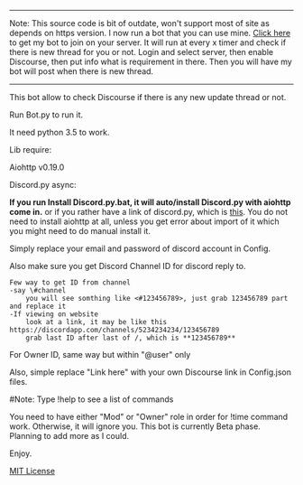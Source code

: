 ------
Note: This source code is bit of outdate, won't support most of site as depends on https version.
I now run a bot that you can use mine.
[Click here](http://nurevam.site/)
to get my bot to join on your server.
It will run at every x timer and check if there is new thread for you or not.
Login and select server, then enable Discourse, then put info what is requirement in there.
Then you will have my bot will post when there is new thread.

------
This bot allow to check Discourse if there is any new update thread or not.

Run Bot.py to run it.

It need python 3.5 to work.

Lib require:

Aiohttp v0.19.0

Discord.py async:

**If you run Install Discord.py.bat, it will auto/install Discord.py with aiohttp come in.**
or if you rather have a link of discord.py, which is [this](https://github.com/Rapptz/discord.py). You do not need to install aiohttp at all, unless you get error about import of it which you might need to do manual install it.

Simply replace your email and password of discord account in Config.

Also make sure you get Discord Channel ID for discord reply to.

    Few way to get ID from channel
    -say \#channel
        you will see somthing like <#123456789>, just grab 123456789 part and replace it
    -If viewing on website 
        look at a link, it may be like this https://discordapp.com/channels/5234234234/123456789
        grab last ID after last of /, which is **123456789**
For Owner ID, same way but within "\@user" only

Also, simple replace "Link here" with your own Discourse link in Config.json files.



#Note:
Type !help to see a list of commands

You need to have either "Mod" or "Owner" role in order for !time command work. Otherwise, it will ignore you.
This bot is currently Beta phase.
Planning to add more as I could.

Enjoy.


[MIT License](https://github.com/Maverun/Discourse-Discord.Bot/blob/master/LICENSE)
